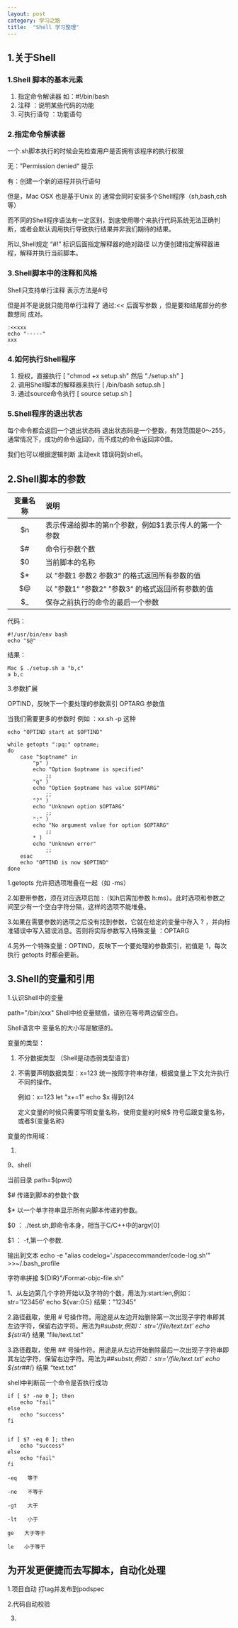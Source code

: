 ```yaml
---
layout: post
category: 学习之路
title:  "Shell 学习整理" 
---
```


## 1.关于Shell

### 1.Shell 脚本的基本元素

1. 指定命令解读器  如：#!/bin/bash
2. 注释 ：说明某些代码的功能
3. 可执行语句 ：功能语句

### 2.指定命令解读器

一个.sh脚本执行的时候会先检查用户是否拥有该程序的执行权限

无：”Permission denied“ 提示

有：创建一个新的进程并执行语句

但是，Mac OSX 也是基于Unix 的 通常会同时安装多个Shell程序（sh,bash,csh等）

而不同的Shell程序语法有一定区别，到底使用哪个来执行代码系统无法正确判断，或者会默认调用执行导致执行结果并非我们期待的结果。

所以,Shell规定 “#!” 标识后面指定解释器的绝对路径 以方便创建指定解释器进程，解释并执行当前脚本。

### 3.Shell脚本中的注释和风格

Shell只支持单行注释 表示方法是#号

但是并不是说就只能用单行注释了 通过:<< 后面写参数 ，但是要和结尾部分的参数想同 成对。

```
:<<xxx
echo "-----"
xxx
```

### 4.如何执行Shell程序

1. 授权，直接执行 [ "chmod +x setup.sh"  然后  "./setup.sh" ]
2. 调用Shell脚本的解释器来执行 [ /bin/bash setup.sh ]
3. 通过source命令执行 [ source setup.sh ]

### 5.Shell程序的退出状态

每个命令都会返回一个退出状态码 退出状态码是一个整数，有效范围是0～255，通常情况下，成功的命令返回0，而不成功的命令返回非0值。

我们也可以根据逻辑判断 主动exit 错误码到shell。

## 2.Shell脚本的参数

| 变量名称 | 说明                              |
| :--: | :------------------------------ |
|  $n  | 表示传递给脚本的第n个参数，例如$1表示传人的第一个参数    |
|  $#  | 命令行参数个数                         |
|  $0  | 当前脚本的名称                         |
|  $*  | 以 ”参数1 参数2 参数3“ 的格式返回所有参数的值     |
|  $@  | 以 ”参数1“ ”参数2“ ”参数3“ 的格式返回所有参数的值 |
|  $_  | 保存之前执行的命令的最后一个参数                |

代码：

```
#!/usr/bin/env bash
echo "$@"
```

结果：

```
Mac $ ./setup.sh a "b,c"
a b,c
```

3.参数扩展

OPTIND，反映下一个要处理的参数索引  OPTARG 参数值

当我们需要更多的参数时 例如 ：xx.sh -p 这种

```
echo "OPTIND start at $OPTIND"

while getopts ":pq:" optname; 
do
	case "$optname" in
		"p" )
		echo "Option $optname is specified"
			;;
		"q" )
		echo "Option $optname has value $OPTARG"
			;;
		"?" )
		echo "Unknown option $OPTARG"
			;;
		":" )
		echo "No argument value for option $OPTARG"
			;;		
		* )
		echo "Unknown error"
			;;		
	esac
	echo "OPTIND is now $OPTIND"
done
```

1.getopts 允许把选项堆叠在一起（如 -ms）

2.如要带参数，须在对应选项后加 :（如h后需加参数 h:ms）。此时选项和参数之间至少有一个空白字符分隔，这样的选项不能堆叠。

3.如果在需要参数的选项之后没有找到参数，它就在给定的变量中存入 ? ，并向标准错误中写入错误消息。否则将实际参数写入特殊变量 ：OPTARG

4.另外一个特殊变量：OPTIND，反映下一个要处理的参数索引，初值是 1，每次执行 getopts 时都会更新。

## 3.Shell的变量和引用

1.认识Shell中的变量

path="/bin/xxx"    Shell中给变量赋值，请别在等号两边留空白。

Shell语言中 变量名的大小写是敏感的。

变量的类型：

1. 不分数据类型 （Shell是动态弱类型语言）

2. 不需要声明数据类型：x=123   统一按照字符串存储，根据变量上下文允许执行不同的操作。

   例如：x=123    let "x+=1"   echo $x  得到124

   定义变量的时候只需要写明变量名称，使用变量的时候$ 符号后跟变量名称，或者${变量名称}

变量的作用域：

1. ​


9、shell



当前目录 path=$(pwd) 

 $# 传递到脚本的参数个数

$* 以一个单字符串显示所有向脚本传递的参数。

$0 ： ./test.sh,即命令本身，相当于C/C++中的argv[0]

 $1 ： -f,第一个参数.

输出到文本   echo -e "alias codelog='./spacecommander/code-log.sh'" >>~/.bash_profile

字符串拼接   ${DIR}"/Format-objc-file.sh" 

1、从左边第几个字符开始以及字符的个数，用法为:start:len,例如：
str='123456'
echo ${var:0:5}    结果："12345"



2.路径截取，使用 # 号操作符。用途是从左边开始删除第一次出现子字符串即其左边字符，保留右边字符。用法为#*substr,例如：
str='/file/text.txt'
echo ${str#*/}  结果  “file/text.txt”

3.路径截取，使用 ## 号操作符。用途是从左边开始删除最后一次出现子字符串即其左边字符，保留右边字符。用法为##*substr,例如：
str='/file/text.txt'
echo ${str##*/} 结果  “text.txt”



shell中判断前一个命令是否执行成功

```
if [ $? -ne 0 ]; then
    echo "fail"
else
    echo "success"
fi


if [ $? -eq 0 ]; then
    echo "success"
else
    echo "fail"
fi

-eq　　等于

-ne　　不等于

-gt　　大于

-lt　　小于

ge　　大于等于

le　　小于等于
```





## 为开发更便捷而去写脚本，自动化处理

1.项目自动 打tag并发布到podspec

2.代码自动校验

3.